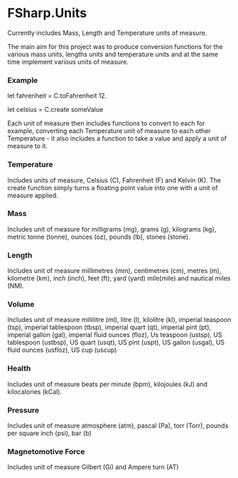 # FSharp.Units

Currently includes Mass, Length and Temperature units of measure.

The main aim for this project was to produce conversion functions for the various mass units, lengths units and temperature units and at the same time implement various units of measure.

### Example

let fahrenheit = C.toFahrenheit 12.<C>

let celsius = C.create someValue

Each unit of measure then includes functions to convert to each for example, converting each Temperature unit of measure to each other Temperature - it also includes a function to take a value and apply a unit of measure to it.

### Temperature

Includes units of measure, Celsius (C), Fahrenheit (F) and Kelvin (K). The create function simply turns a floating point value into one with a unit of measure applied. 

### Mass 

Includes unit of measure for milligrams (mg), grams (g), kilograms (kg), metric tonne (tonne), ounces (oz), pounds (lb), stones (stone).

### Length

Includes unit of measure millimetres (mm), centimetres (cm), metres (m), kilometre (km), inch (inch), feet (ft), yard (yard) mile(mile) and nautical miles (NM).

### Volume

Includes unit of measure millilitre (ml), litre (l), kilolitre (kl), imperial teaspoon (tsp), imperial tablespoon (tbsp), imperial quart (qt), imperial pint (pt), imperial gallon (gal), imperial fluid ounces (floz), Us teaspoon (ustsp), US tablespoon (ustbsp), US quart (usqt), US pint (uspt), US gallon (usgal), US fluid ounces (usfloz), US cup (uscup)

### Health

Includes unit of measure beats per minute (bpm), kilojoules (kJ) and kilocalories (kCal).

### Pressure 

Includes unit of measure atmosphere (atm), pascal (Pa), torr (Torr), pounds per square inch (psi), bar (b)

### Magnetomotive Force

Includes unit of measure Gilbert (Gi) and Ampere turn (AT)